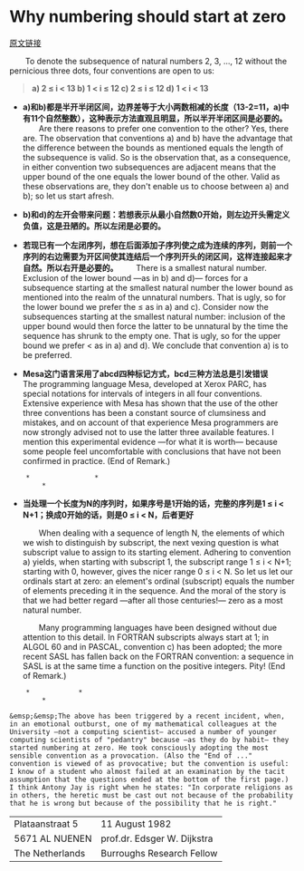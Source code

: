 # Why numbering should start at zero
[原文链接](http://www.cs.utexas.edu/users/EWD/transcriptions/EWD08xx/EWD831.html)

&emsp;&emsp;To denote the subsequence of natural numbers 2, 3, ..., 12 without the pernicious three dots, four conventions are open to us:

>**a) 2 ≤ i < 13
b) 1 < i ≤ 12
c) 2 ≤ i ≤ 12
d) 1 < i < 13**

* **a)和b)都是半开半闭区间，边界差等于大小两数相减的长度（13-2=11，a)中有11个自然整数），这种表示方法直观且明显，所以半开半闭区间是必要的。**
    &emsp;&emsp;Are there reasons to prefer one convention to the other? Yes, there are. The observation that conventions a) and b) have the advantage that the difference between the bounds as mentioned equals the length of the subsequence is valid. So is the observation that, as a consequence, in either convention two subsequences are adjacent means that the upper bound of the one equals the lower bound of the other. Valid as these observations are, they don't enable us to choose between a) and b); so let us start afresh.

* **b)和d)的左开会带来问题：若想表示从最小自然数0开始，则左边开头需定义负值，这是丑陋的。所以左闭是必要的。**
* **若现已有一个左闭序列，想在后面添加子序列使之成为连续的序列，则前一个序列的右边需要为开区间使其连结后一个序列开头的闭区间，这样连接起来才自然。所以右开是必要的。**
    &emsp;&emsp;There is a smallest natural number. Exclusion of the lower bound —as in b) and d)— forces for a subsequence starting at the smallest natural number the lower bound as mentioned into the realm of the unnatural numbers. That is ugly, so for the lower bound we prefer the ≤ as in a) and c). Consider now the subsequences starting at the smallest natural number: inclusion of the upper bound would then force the latter to be unnatural by the time the sequence has shrunk to the empty one. That is ugly, so for the upper bound we prefer < as in a) and d). We conclude that convention a) is to be preferred.

* **Mesa这门语言采用了abcd四种标记方式，bcd三种方法总是引发错误**
    &emsp;&emsp;The programming language Mesa, developed at Xerox PARC, has special notations for intervals of integers in all four conventions. Extensive experience with Mesa has shown that the use of the other three conventions has been a constant source of clumsiness and mistakes, and on account of that experience Mesa programmers are now strongly advised not to use the latter three available features. I mention this experimental evidence —for what it is worth— because some people feel uncomfortable with conclusions that have not been confirmed in practice. (End of Remark.)
```
    *                *
        *
```
* **当处理一个长度为N的序列时，如果序号是1开始的话，完整的序列是1 ≤ i < N+1；换成0开始的话，则是0 ≤ i < N，后者更好**

    &emsp;&emsp;When dealing with a sequence of length N, the elements of which we wish to distinguish by subscript, the next vexing question is what subscript value to assign to its starting element. Adhering to convention a) yields, when starting with subscript 1, the subscript range 1 ≤ i < N+1; starting with 0, however, gives the nicer range 0 ≤ i < N. So let us let our ordinals start at zero: an element's ordinal (subscript) equals the number of elements preceding it in the sequence. And the moral of the story is that we had better regard —after all those centuries!— zero as a most natural number.

    &emsp;&emsp;Many programming languages have been designed without due attention to this detail. In FORTRAN subscripts always start at 1; in ALGOL 60 and in PASCAL, convention c) has been adopted; the more recent SASL has fallen back on the FORTRAN convention: a sequence in SASL is at the same time a function on the positive integers. Pity! (End of Remark.)
```
    *            *
        *
```
    &emsp;&emsp;The above has been triggered by a recent incident, when, in an emotional outburst, one of my mathematical colleagues at the University —not a computing scientist— accused a number of younger computing scientists of "pedantry" because —as they do by habit— they started numbering at zero. He took consciously adopting the most sensible convention as a provocation. (Also the "End of ..." convention is viewed of as provocative; but the convention is useful: I know of a student who almost failed at an examination by the tacit assumption that the questions ended at the bottom of the first page.) I think Antony Jay is right when he states: "In corporate religions as in others, the heretic must be cast out not because of the probability that he is wrong but because of the possibility that he is right."

|||
|:---|:---|
|Plataanstraat 5|11 August 1982|
|5671 AL NUENEN |prof.dr. Edsger W. Dijkstra|
|The Netherlands | Burroughs Research Fellow|